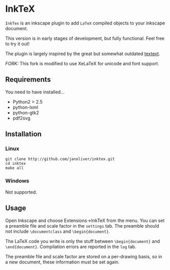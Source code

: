 # InkTeX

`InkTex` is an inkscape plugin to add `LaTeX` compiled objects to your
inkscape document.

This version is in early stages of development, but fully functional. Feel free
to try it out!

The plugin is largely inspired by the great but somewhat outdated
[textext](http://pav.iki.fi/software/textext/).

*FORK:* This fork is modified to use XeLaTeX for unicode and font support.

## Requirements

You need to have installed...

  * Python2 > 2.5
  * python-lxml
  * python-gtk2
  * pdf2svg

## Installation

### Linux

    git clone http://github.com/janoliver/inktex.git
    cd inktex
    make all

### Windows

Not supported.

## Usage

Open Inkscape and choose Extensions->InkTeX from the menu. You can set a
preamble file and scale factor in the `settings` tab. The preamble should
not include `\documentclass` and `\begin{document}`.

The LaTeX code you write is only the stuff between `\begin{document}` and
`\end{document}`. Compilation errors are reported in the `log` tab.

The preamble file and scale factor are stored on a per-drawing basis, so in a
new document, these information must be set again.
